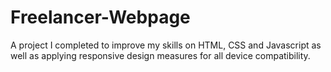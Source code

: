 # Freelancer-Webpage
A project I completed to improve my skills on HTML, CSS and Javascript as well as applying responsive design measures for all device compatibility. 
